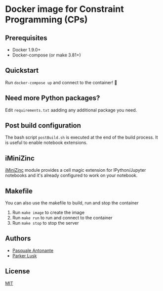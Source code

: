 # Docker image for Constraint Programming (CPs)

## Prerequisites

- Docker 1.9.0+
- Docker-compose (or make 3.81+)

## Quickstart

Run `docker-compose up` and connect to the container! :clap:

## Need more Python packages?

Edit `requirements.txt` aadding any additional package you need.

## Post build configuration

The bash script `postBuild.sh` is executed at the end of the build process. It is useful to enable notebook extensions.

## iMiniZinc

[iMiniZinc](https://github.com/MiniZinc/iminizinc) module provides a cell magic extension for IPython/Jupyter notebooks and it's already configured to work on your notebook.

## Makefile

You can also use the makefile to build, run and stop the container

1. Run `make image` to create the image
2. Run `make run` to run and connect to the container
3. Run `make stop` to stop the server

## Authors

- [Pasquale Antonante](mailto:antonap@mit.edu)
- [Parker Lusk](https://github.com/plusk01)

## License

[MIT](LICENSE)
